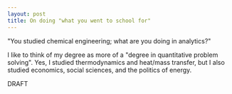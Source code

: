 ```yaml
---
layout: post
title: On doing "what you went to school for" 
---
```


"You studied chemical engineering; what are you doing in analytics?"

I like to think of my degree as more of a "degree in quantitative problem solving". Yes, I studied thermodynamics and heat/mass transfer, but I also studied economics, social sciences, and the politics of energy. 

DRAFT


